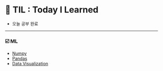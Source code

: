 # :scroll: TIL : Today I Learned
* 오늘 공부 완료

---
### :ballot_box_with_check: ML
* [Numpy](https://github.com/yongchoooon/TIL/tree/main/ML/numpy)
* [Pandas](https://github.com/yongchoooon/TIL/tree/main/ML/pandas)
* [Data Visualization](https://github.com/yongchoooon/TIL/tree/main/ML/Data%20Visualiztion)